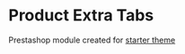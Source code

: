 # Product Extra Tabs
Prestashop module created for [starter theme](https://github.com/Oksydan/modern-prestashop-starter-theme)
